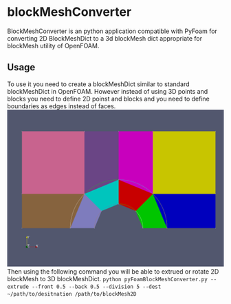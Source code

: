 # blockMeshConverter
BlockMeshConverter is an python application compatible with PyFoam for converting 2D BlockMeshDict to a 3d blockMesh dict appropriate for blockMesh utility of OpenFOAM. 
## Usage
To use it you need to create a blockMeshDict similar to standard blockMeshDict in OpenFOAM. However instead of using 3D points and blocks you need to define 2D poinst and blocks and you need to define boundaries as edges instead of faces.
![Two dimensional block definition](/images/2DBlocks.png)
Then using the following command you will be able to extrued or rotate 2D blockMesh to 3D blockMeshDict. 
`python pyFoamBlockMeshConverter.py --extrude --front 0.5 --back 0.5 --division 5 --dest ~/path/to/desitnation /path/to/blockMesh2D`
